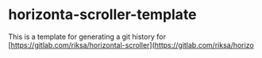 # horizonta-scroller-template
This is a template for generating a git history for 
[https://gitlab.com/riksa/horizontal-scroller](https://gitlab.com/riksa/horizo